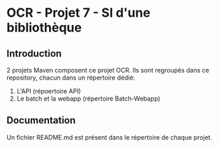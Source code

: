 # OCR - Projet 7 - SI d'une bibliothèque

## Introduction
2 projets Maven composent ce projet OCR. Ils sont regroupés dans ce repository, chacun dans un répertoire dédié:

1. L'API (répoertoire API)
2. Le batch et la webapp (répertoire Batch-Webapp)

## Documentation
Un fichier README.md est présent dans le répertoire de chaque projet.


